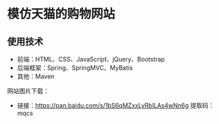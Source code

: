 # 模仿天猫的购物网站

## 使用技术

- 前端：HTML、CSS、JavaScript、jQuery、Bootstrap
- 后端框架：Spring、SpringMVC、MyBatis
- 其他：Maven



网站图片下载：

- 链接：https://pan.baidu.com/s/1bS6qMZxxLyRbILAs4wNn6g 提取码：mqcs 